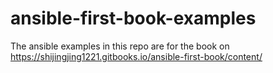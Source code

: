 # ansible-first-book-examples


The ansible examples in this repo are for the book on https://shijingjing1221.gitbooks.io/ansible-first-book/content/
